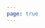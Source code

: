 ```yaml
---
page: true
---
```


<script setup>
import picture15 from './components/picture15.vue'
</script>

<picture15 />
